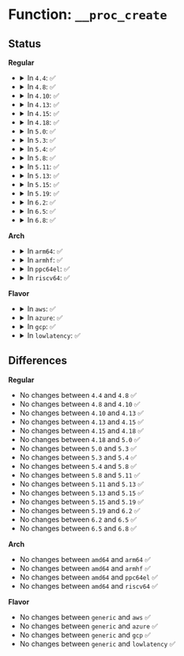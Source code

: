 # Function: <code>__proc_create</code>

## Status
<b>Regular</b>
<ul>
<li>
<details>
<summary>In <code>4.4</code>: ✅</summary>

```c
struct proc_dir_entry *__proc_create(struct proc_dir_entry **parent, const char *name, umode_t mode, nlink_t nlink);
```

**Collision:** Unique Static

**Inline:** No

**Transformation:** False

**Instances:**

```
In fs/proc/generic.c (ffffffff8127ee60)
Location: fs/proc/generic.c:358
Inline: False
Direct callers:
  - fs/proc/generic.c:proc_symlink
  - fs/proc/generic.c:proc_mkdir_data
  - fs/proc/generic.c:proc_create_data
  - fs/proc/generic.c:proc_create_mount_point
```
**Symbols:**

```
ffffffff8127ee60-ffffffff8127f0e0: __proc_create (STB_LOCAL)
```
</details>
</li>
<li>
<details>
<summary>In <code>4.8</code>: ✅</summary>

```c
struct proc_dir_entry *__proc_create(struct proc_dir_entry **parent, const char *name, umode_t mode, nlink_t nlink);
```

**Collision:** Unique Static

**Inline:** No

**Transformation:** False

**Instances:**

```
In fs/proc/generic.c (ffffffff812abeb0)
Location: fs/proc/generic.c:362
Inline: False
Direct callers:
  - fs/proc/generic.c:proc_create_data
  - fs/proc/generic.c:proc_create_mount_point
  - fs/proc/generic.c:proc_mkdir_data
  - fs/proc/generic.c:proc_symlink
```
**Symbols:**

```
ffffffff812abeb0-ffffffff812ac11f: __proc_create (STB_LOCAL)
```
</details>
</li>
<li>
<details>
<summary>In <code>4.10</code>: ✅</summary>

```c
struct proc_dir_entry *__proc_create(struct proc_dir_entry **parent, const char *name, umode_t mode, nlink_t nlink);
```

**Collision:** Unique Static

**Inline:** No

**Transformation:** False

**Instances:**

```
In fs/proc/generic.c (ffffffff812c1780)
Location: fs/proc/generic.c:362
Inline: False
Direct callers:
  - fs/proc/generic.c:proc_create_data
  - fs/proc/generic.c:proc_create_mount_point
  - fs/proc/generic.c:proc_mkdir_data
  - fs/proc/generic.c:proc_symlink
```
**Symbols:**

```
ffffffff812c1780-ffffffff812c1a05: __proc_create (STB_LOCAL)
```
</details>
</li>
<li>
<details>
<summary>In <code>4.13</code>: ✅</summary>

```c
struct proc_dir_entry *__proc_create(struct proc_dir_entry **parent, const char *name, umode_t mode, nlink_t nlink);
```

**Collision:** Unique Static

**Inline:** No

**Transformation:** False

**Instances:**

```
In fs/proc/generic.c (ffffffff812cec50)
Location: fs/proc/generic.c:345
Inline: False
Direct callers:
  - fs/proc/generic.c:proc_create_data
  - fs/proc/generic.c:proc_create_mount_point
  - fs/proc/generic.c:proc_mkdir_data
  - fs/proc/generic.c:proc_symlink
```
**Symbols:**

```
ffffffff812cec50-ffffffff812ceea3: __proc_create (STB_LOCAL)
```
</details>
</li>
<li>
<details>
<summary>In <code>4.15</code>: ✅</summary>

```c
struct proc_dir_entry *__proc_create(struct proc_dir_entry **parent, const char *name, umode_t mode, nlink_t nlink);
```

**Collision:** Unique Static

**Inline:** No

**Transformation:** False

**Instances:**

```
In fs/proc/generic.c (ffffffff812f3450)
Location: fs/proc/generic.c:347
Inline: False
Direct callers:
  - fs/proc/generic.c:proc_create_data
  - fs/proc/generic.c:proc_create_mount_point
  - fs/proc/generic.c:proc_mkdir_data
  - fs/proc/generic.c:proc_symlink
```
**Symbols:**

```
ffffffff812f3450-ffffffff812f35fb: __proc_create (STB_LOCAL)
```
</details>
</li>
<li>
<details>
<summary>In <code>4.18</code>: ✅</summary>

```c
struct proc_dir_entry *__proc_create(struct proc_dir_entry **parent, const char *name, umode_t mode, nlink_t nlink);
```

**Collision:** Unique Static

**Inline:** No

**Transformation:** False

**Instances:**

```
In fs/proc/generic.c (ffffffff813202b0)
Location: fs/proc/generic.c:374
Inline: False
Direct callers:
  - fs/proc/generic.c:proc_create_reg
  - fs/proc/generic.c:proc_create_mount_point
  - fs/proc/generic.c:proc_mkdir_data
  - fs/proc/generic.c:proc_symlink
```
**Symbols:**

```
ffffffff813202b0-ffffffff813204e0: __proc_create (STB_LOCAL)
```
</details>
</li>
<li>
<details>
<summary>In <code>5.0</code>: ✅</summary>

```c
struct proc_dir_entry *__proc_create(struct proc_dir_entry **parent, const char *name, umode_t mode, nlink_t nlink);
```

**Collision:** Unique Static

**Inline:** No

**Transformation:** False

**Instances:**

```
In fs/proc/generic.c (ffffffff81337390)
Location: fs/proc/generic.c:374
Inline: False
Direct callers:
  - fs/proc/generic.c:proc_create_reg
  - fs/proc/generic.c:proc_create_mount_point
  - fs/proc/generic.c:proc_mkdir_data
  - fs/proc/generic.c:proc_symlink
```
**Symbols:**

```
ffffffff81337390-ffffffff813375cf: __proc_create (STB_LOCAL)
```
</details>
</li>
<li>
<details>
<summary>In <code>5.3</code>: ✅</summary>

```c
struct proc_dir_entry *__proc_create(struct proc_dir_entry **parent, const char *name, umode_t mode, nlink_t nlink);
```

**Collision:** Unique Static

**Inline:** No

**Transformation:** False

**Instances:**

```
In fs/proc/generic.c (ffffffff8135f4b0)
Location: fs/proc/generic.c:375
Inline: False
Direct callers:
  - fs/proc/generic.c:proc_create_reg
  - fs/proc/generic.c:proc_create_mount_point
  - fs/proc/generic.c:proc_mkdir_data
  - fs/proc/generic.c:proc_symlink
```
**Symbols:**

```
ffffffff8135f4b0-ffffffff8135f708: __proc_create (STB_LOCAL)
```
</details>
</li>
<li>
<details>
<summary>In <code>5.4</code>: ✅</summary>

```c
struct proc_dir_entry *__proc_create(struct proc_dir_entry **parent, const char *name, umode_t mode, nlink_t nlink);
```

**Collision:** Unique Static

**Inline:** No

**Transformation:** False

**Instances:**

```
In fs/proc/generic.c (ffffffff81377710)
Location: fs/proc/generic.c:375
Inline: False
Direct callers:
  - fs/proc/generic.c:proc_create_reg
  - fs/proc/generic.c:proc_create_mount_point
  - fs/proc/generic.c:proc_mkdir_data
  - fs/proc/generic.c:proc_symlink
```
**Symbols:**

```
ffffffff81377710-ffffffff81377968: __proc_create (STB_LOCAL)
```
</details>
</li>
<li>
<details>
<summary>In <code>5.8</code>: ✅</summary>

```c
struct proc_dir_entry *__proc_create(struct proc_dir_entry **parent, const char *name, umode_t mode, nlink_t nlink);
```

**Collision:** Unique Static

**Inline:** No

**Transformation:** False

**Instances:**

```
In fs/proc/generic.c (ffffffff813c0580)
Location: fs/proc/generic.c:387
Inline: False
Direct callers:
  - fs/proc/generic.c:proc_create_reg
  - fs/proc/generic.c:proc_create_mount_point
  - fs/proc/generic.c:proc_mkdir
  - fs/proc/generic.c:proc_mkdir_mode
  - fs/proc/generic.c:proc_symlink
```
**Symbols:**

```
ffffffff813c0580-ffffffff813c07df: __proc_create (STB_LOCAL)
```
</details>
</li>
<li>
<details>
<summary>In <code>5.11</code>: ✅</summary>

```c
struct proc_dir_entry *__proc_create(struct proc_dir_entry **parent, const char *name, umode_t mode, nlink_t nlink);
```

**Collision:** Unique Static

**Inline:** No

**Transformation:** False

**Instances:**

```
In fs/proc/generic.c (ffffffff813d23d0)
Location: fs/proc/generic.c:397
Inline: False
Direct callers:
  - fs/proc/generic.c:proc_create_reg
  - fs/proc/generic.c:proc_create_mount_point
  - fs/proc/generic.c:proc_mkdir
  - fs/proc/generic.c:proc_mkdir_mode
  - fs/proc/generic.c:proc_symlink
```
**Symbols:**

```
ffffffff813d23d0-ffffffff813d262e: __proc_create (STB_LOCAL)
```
</details>
</li>
<li>
<details>
<summary>In <code>5.13</code>: ✅</summary>

```c
struct proc_dir_entry *__proc_create(struct proc_dir_entry **parent, const char *name, umode_t mode, nlink_t nlink);
```

**Collision:** Unique Static

**Inline:** No

**Transformation:** False

**Instances:**

```
In fs/proc/generic.c (ffffffff813d91d0)
Location: fs/proc/generic.c:392
Inline: False
Direct callers:
  - fs/proc/generic.c:proc_create_reg
  - fs/proc/generic.c:proc_create_mount_point
  - fs/proc/generic.c:proc_mkdir
  - fs/proc/generic.c:proc_mkdir_mode
  - fs/proc/generic.c:proc_symlink
```
**Symbols:**

```
ffffffff813d91d0-ffffffff813d942e: __proc_create (STB_LOCAL)
```
</details>
</li>
<li>
<details>
<summary>In <code>5.15</code>: ✅</summary>

```c
struct proc_dir_entry *__proc_create(struct proc_dir_entry **parent, const char *name, umode_t mode, nlink_t nlink);
```

**Collision:** Unique Static

**Inline:** No

**Transformation:** False

**Instances:**

```
In fs/proc/generic.c (ffffffff8142a900)
Location: fs/proc/generic.c:392
Inline: False
Direct callers:
  - fs/proc/generic.c:proc_create_reg
  - fs/proc/generic.c:proc_create_mount_point
  - fs/proc/generic.c:proc_mkdir
  - fs/proc/generic.c:proc_mkdir_mode
  - fs/proc/generic.c:proc_symlink
```
**Symbols:**

```
ffffffff8142a900-ffffffff8142ab5e: __proc_create (STB_LOCAL)
```
</details>
</li>
<li>
<details>
<summary>In <code>5.19</code>: ✅</summary>

```c
struct proc_dir_entry *__proc_create(struct proc_dir_entry **parent, const char *name, umode_t mode, nlink_t nlink);
```

**Collision:** Unique Static

**Inline:** No

**Transformation:** False

**Instances:**

```
In fs/proc/generic.c (ffffffff814a3ed0)
Location: fs/proc/generic.c:392
Inline: False
Direct callers:
  - fs/proc/generic.c:proc_create_reg
  - fs/proc/generic.c:proc_create_mount_point
  - fs/proc/generic.c:proc_mkdir
  - fs/proc/generic.c:proc_mkdir_mode
  - fs/proc/generic.c:proc_symlink
```
**Symbols:**

```
ffffffff814a3ed0-ffffffff814a4151: __proc_create (STB_LOCAL)
```
</details>
</li>
<li>
<details>
<summary>In <code>6.2</code>: ✅</summary>

```c
struct proc_dir_entry *__proc_create(struct proc_dir_entry **parent, const char *name, umode_t mode, nlink_t nlink);
```

**Collision:** Unique Static

**Inline:** No

**Transformation:** False

**Instances:**

```
In fs/proc/generic.c (ffffffff815392e0)
Location: fs/proc/generic.c:392
Inline: False
Direct callers:
  - fs/proc/generic.c:proc_create_reg
  - fs/proc/generic.c:proc_create_mount_point
  - fs/proc/generic.c:proc_mkdir
  - fs/proc/generic.c:proc_mkdir_mode
  - fs/proc/generic.c:proc_symlink
```
**Symbols:**

```
ffffffff815392e0-ffffffff81539561: __proc_create (STB_LOCAL)
```
</details>
</li>
<li>
<details>
<summary>In <code>6.5</code>: ✅</summary>

```c
struct proc_dir_entry *__proc_create(struct proc_dir_entry **parent, const char *name, umode_t mode, nlink_t nlink);
```

**Collision:** Unique Static

**Inline:** No

**Transformation:** False

**Instances:**

```
In fs/proc/generic.c (ffffffff81571520)
Location: fs/proc/generic.c:391
Inline: False
Direct callers:
  - fs/proc/generic.c:proc_create_reg
  - fs/proc/generic.c:proc_create_mount_point
  - fs/proc/generic.c:proc_mkdir
  - fs/proc/generic.c:proc_mkdir_mode
  - fs/proc/generic.c:proc_symlink
```
**Symbols:**

```
ffffffff81571520-ffffffff815717a1: __proc_create (STB_LOCAL)
```
</details>
</li>
<li>
<details>
<summary>In <code>6.8</code>: ✅</summary>

```c
struct proc_dir_entry *__proc_create(struct proc_dir_entry **parent, const char *name, umode_t mode, nlink_t nlink);
```

**Collision:** Unique Static

**Inline:** No

**Transformation:** False

**Instances:**

```
In fs/proc/generic.c (ffffffff815a9ed0)
Location: fs/proc/generic.c:391
Inline: False
Direct callers:
  - fs/proc/generic.c:proc_create_reg
  - fs/proc/generic.c:proc_create_mount_point
  - fs/proc/generic.c:proc_mkdir
  - fs/proc/generic.c:proc_mkdir_mode
  - fs/proc/generic.c:proc_symlink
```
**Symbols:**

```
ffffffff815a9ed0-ffffffff815aa151: __proc_create (STB_LOCAL)
```
</details>
</li>
</ul>
<b>Arch</b>
<ul>
<li>
<details>
<summary>In <code>arm64</code>: ✅</summary>

```c
struct proc_dir_entry *__proc_create(struct proc_dir_entry **parent, const char *name, umode_t mode, nlink_t nlink);
```

**Collision:** Unique Static

**Inline:** No

**Transformation:** False

**Instances:**

```
In fs/proc/generic.c (ffff800010443390)
Location: fs/proc/generic.c:375
Inline: False
Direct callers:
  - fs/proc/generic.c:proc_create_reg
  - fs/proc/generic.c:proc_create_mount_point
  - fs/proc/generic.c:proc_mkdir_data
  - fs/proc/generic.c:proc_symlink
```
**Symbols:**

```
ffff800010443390-ffff800010443650: __proc_create (STB_LOCAL)
```
</details>
</li>
<li>
<details>
<summary>In <code>armhf</code>: ✅</summary>

```c
struct proc_dir_entry *__proc_create(struct proc_dir_entry **parent, const char *name, umode_t mode, nlink_t nlink);
```

**Collision:** Unique Static

**Inline:** No

**Transformation:** False

**Instances:**

```
In fs/proc/generic.c (c0608698)
Location: fs/proc/generic.c:375
Inline: False
Direct callers:
  - fs/proc/generic.c:proc_create_reg
  - fs/proc/generic.c:proc_create_mount_point
  - fs/proc/generic.c:proc_mkdir_data
  - fs/proc/generic.c:proc_symlink
```
**Symbols:**

```
c0608698-c0608964: __proc_create (STB_LOCAL)
```
</details>
</li>
<li>
<details>
<summary>In <code>ppc64el</code>: ✅</summary>

```c
struct proc_dir_entry *__proc_create(struct proc_dir_entry **parent, const char *name, umode_t mode, nlink_t nlink);
```

**Collision:** Unique Static

**Inline:** No

**Transformation:** False

**Instances:**

```
In fs/proc/generic.c (c000000000558a00)
Location: fs/proc/generic.c:375
Inline: False
Direct callers:
  - fs/proc/generic.c:proc_create_reg
  - fs/proc/generic.c:proc_create_mount_point
  - fs/proc/generic.c:proc_mkdir_data
  - fs/proc/generic.c:proc_symlink
```
**Symbols:**

```
c000000000558a00-c000000000558cf4: __proc_create (STB_LOCAL)
```
</details>
</li>
<li>
<details>
<summary>In <code>riscv64</code>: ✅</summary>

```c
struct proc_dir_entry *__proc_create(struct proc_dir_entry **parent, const char *name, umode_t mode, nlink_t nlink);
```

**Collision:** Unique Static

**Inline:** No

**Transformation:** False

**Instances:**

```
In fs/proc/generic.c (ffffffe0002d9ac0)
Location: fs/proc/generic.c:375
Inline: False
Direct callers:
  - fs/proc/generic.c:proc_create_reg
  - fs/proc/generic.c:proc_create_mount_point
  - fs/proc/generic.c:proc_mkdir_data
  - fs/proc/generic.c:proc_symlink
```
**Symbols:**

```
ffffffe0002d9ac0-ffffffe0002d9cd6: __proc_create (STB_LOCAL)
```
</details>
</li>
</ul>
<b>Flavor</b>
<ul>
<li>
<details>
<summary>In <code>aws</code>: ✅</summary>

```c
struct proc_dir_entry *__proc_create(struct proc_dir_entry **parent, const char *name, umode_t mode, nlink_t nlink);
```

**Collision:** Unique Static

**Inline:** No

**Transformation:** False

**Instances:**

```
In fs/proc/generic.c (ffffffff8136fcf0)
Location: fs/proc/generic.c:375
Inline: False
Direct callers:
  - fs/proc/generic.c:proc_create_reg
  - fs/proc/generic.c:proc_create_mount_point
  - fs/proc/generic.c:proc_mkdir_data
  - fs/proc/generic.c:proc_symlink
```
**Symbols:**

```
ffffffff8136fcf0-ffffffff8136ff48: __proc_create (STB_LOCAL)
```
</details>
</li>
<li>
<details>
<summary>In <code>azure</code>: ✅</summary>

```c
struct proc_dir_entry *__proc_create(struct proc_dir_entry **parent, const char *name, umode_t mode, nlink_t nlink);
```

**Collision:** Unique Static

**Inline:** No

**Transformation:** False

**Instances:**

```
In fs/proc/generic.c (ffffffff81360780)
Location: fs/proc/generic.c:375
Inline: False
Direct callers:
  - fs/proc/generic.c:proc_create_reg
  - fs/proc/generic.c:proc_create_mount_point
  - fs/proc/generic.c:proc_mkdir_data
  - fs/proc/generic.c:proc_symlink
```
**Symbols:**

```
ffffffff81360780-ffffffff813609d8: __proc_create (STB_LOCAL)
```
</details>
</li>
<li>
<details>
<summary>In <code>gcp</code>: ✅</summary>

```c
struct proc_dir_entry *__proc_create(struct proc_dir_entry **parent, const char *name, umode_t mode, nlink_t nlink);
```

**Collision:** Unique Static

**Inline:** No

**Transformation:** False

**Instances:**

```
In fs/proc/generic.c (ffffffff8136d7c0)
Location: fs/proc/generic.c:375
Inline: False
Direct callers:
  - fs/proc/generic.c:proc_create_reg
  - fs/proc/generic.c:proc_create_mount_point
  - fs/proc/generic.c:proc_mkdir_data
  - fs/proc/generic.c:proc_symlink
```
**Symbols:**

```
ffffffff8136d7c0-ffffffff8136da18: __proc_create (STB_LOCAL)
```
</details>
</li>
<li>
<details>
<summary>In <code>lowlatency</code>: ✅</summary>

```c
struct proc_dir_entry *__proc_create(struct proc_dir_entry **parent, const char *name, umode_t mode, nlink_t nlink);
```

**Collision:** Unique Static

**Inline:** No

**Transformation:** False

**Instances:**

```
In fs/proc/generic.c (ffffffff813810f0)
Location: fs/proc/generic.c:375
Inline: False
Direct callers:
  - fs/proc/generic.c:proc_create_reg
  - fs/proc/generic.c:proc_create_mount_point
  - fs/proc/generic.c:proc_mkdir_data
  - fs/proc/generic.c:proc_symlink
```
**Symbols:**

```
ffffffff813810f0-ffffffff8138134b: __proc_create (STB_LOCAL)
```
</details>
</li>
</ul>

## Differences
<b>Regular</b>
<ul>
<li>
No changes between <code>4.4</code> and <code>4.8</code> ✅
</li>
<li>
No changes between <code>4.8</code> and <code>4.10</code> ✅
</li>
<li>
No changes between <code>4.10</code> and <code>4.13</code> ✅
</li>
<li>
No changes between <code>4.13</code> and <code>4.15</code> ✅
</li>
<li>
No changes between <code>4.15</code> and <code>4.18</code> ✅
</li>
<li>
No changes between <code>4.18</code> and <code>5.0</code> ✅
</li>
<li>
No changes between <code>5.0</code> and <code>5.3</code> ✅
</li>
<li>
No changes between <code>5.3</code> and <code>5.4</code> ✅
</li>
<li>
No changes between <code>5.4</code> and <code>5.8</code> ✅
</li>
<li>
No changes between <code>5.8</code> and <code>5.11</code> ✅
</li>
<li>
No changes between <code>5.11</code> and <code>5.13</code> ✅
</li>
<li>
No changes between <code>5.13</code> and <code>5.15</code> ✅
</li>
<li>
No changes between <code>5.15</code> and <code>5.19</code> ✅
</li>
<li>
No changes between <code>5.19</code> and <code>6.2</code> ✅
</li>
<li>
No changes between <code>6.2</code> and <code>6.5</code> ✅
</li>
<li>
No changes between <code>6.5</code> and <code>6.8</code> ✅
</li>
</ul>
<b>Arch</b>
<ul>
<li>
No changes between <code>amd64</code> and <code>arm64</code> ✅
</li>
<li>
No changes between <code>amd64</code> and <code>armhf</code> ✅
</li>
<li>
No changes between <code>amd64</code> and <code>ppc64el</code> ✅
</li>
<li>
No changes between <code>amd64</code> and <code>riscv64</code> ✅
</li>
</ul>
<b>Flavor</b>
<ul>
<li>
No changes between <code>generic</code> and <code>aws</code> ✅
</li>
<li>
No changes between <code>generic</code> and <code>azure</code> ✅
</li>
<li>
No changes between <code>generic</code> and <code>gcp</code> ✅
</li>
<li>
No changes between <code>generic</code> and <code>lowlatency</code> ✅
</li>
</ul>
